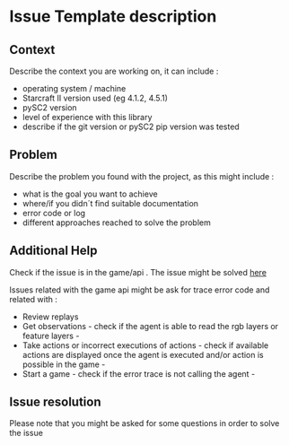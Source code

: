 Issue Template description
===========


Context
------------

Describe the context you are working on, it can include :
* operating system / machine 
* Starcraft II version used (eg 4.1.2, 4.5.1)
* pySC2 version 
* level of experience with this library 
* describe if the git version or pySC2 pip version was tested 

Problem
------------

Describe the problem you found with the project, as this might include :
* what is the goal you want to achieve 
* where/if you didn´t find suitable documentation 
* error code or log
* different approaches reached to solve the problem 

Additional Help 
------------

Check if the issue is in the game/api . 
The issue might be solved [here](https://github.com/Blizzard/s2client-proto)

Issues related with the game api might be ask for trace error code and related with :
* Review replays
* Get observations - check if the agent is able to read the rgb layers or feature layers - 
* Take actions or incorrect executions of actions - check if available actions are displayed once the agent is executed and/or action is possible in the game -
* Start a game - check if the error trace is not calling the agent - 


Issue resolution 
------------

Please note that you might be asked for some questions in order to solve the issue

